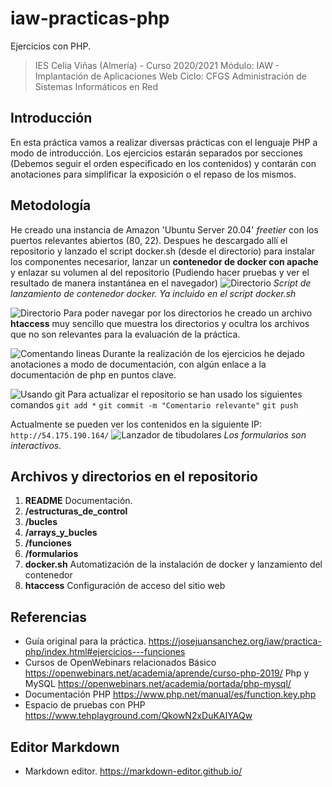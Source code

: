 # iaw-practicas-php
Ejercicios con PHP.

> IES Celia Viñas (Almería) - Curso 2020/2021
Módulo: IAW - Implantación de Aplicaciones Web
Ciclo: CFGS Administración de Sistemas Informáticos en Red

**Introducción**
------------
En esta práctica vamos a realizar diversas prácticas con el lenguaje PHP a modo de introducción. Los ejercicios estarán separados por secciones (Debemos seguir el orden especificado en los contenidos) y contarán con anotaciones para simplificar la exposición o el repaso de los mismos.

**Metodología**
------------

He creado una instancia de Amazon 'Ubuntu Server 20.04' *freetier* con los puertos relevantes abiertos (80, 22). Despues he descargado allí el repositorio y lanzado el script docker.sh (desde el directorio) para instalar los componentes necesarior, lanzar un **contenedor de docker con apache** y enlazar su volumen al del repositorio (Pudiendo hacer pruebas y ver el resultado de manera instantánea en el navegador)
![Directorio](https://i.imgur.com/H8uqqif.png)
*Script de lanzamiento de contenedor docker. Ya incluido en el script docker.sh*

![Directorio](https://i.imgur.com/sHYmARO.png1)
Para poder navegar por los directorios he creado un archivo **htaccess** muy sencillo que muestra los directorios y ocultra los archivos que no son relevantes para la evaluación de la práctica.

![Comentando lineas](https://i.imgur.com/6jtAVJU.png)
Durante la realización de los ejercicios he dejado anotaciones a modo de documentación, con algún enlace a la documentación de php en puntos clave.

![Usando git](https://i.imgur.com/901HGAZ.png)
Para actualizar el repositorio se han usado los siguientes comandos
`git add *`
`git commit -m "Comentario relevante"`
`git push`

Actualmente se pueden ver los contenidos en la siguiente IP: `http://54.175.190.164/`
![Lanzador de tibudolares](https://i.imgur.com/mPmyfQW.png)
*Los formularios son interactivos.*

**Archivos y directorios en el repositorio**
------------
1. **README**                               Documentación.
2. **/estructuras_de_control**                                          
3. **/bucles**                             
4. **/arrays_y_bucles**             
5. **/funciones**                        
6. **/formularios**                          
7. **docker.sh**	Automatización de la instalación de docker y lanzamiento del contenedor
8. **htaccess**		Configuración de acceso del sitio web


**Referencias**
------------
- Guía original para la práctica.
https://josejuansanchez.org/iaw/practica-php/index.html#ejercicios---funciones
- Cursos de OpenWebinars relacionados
Básico      https://openwebinars.net/academia/aprende/curso-php-2019/
Php y MySQL https://openwebinars.net/academia/portada/php-mysql/
- Documentación PHP
https://www.php.net/manual/es/function.key.php
- Espacio de pruebas con PHP
https://www.tehplayground.com/QkowN2xDuKAIYAQw

**Editor Markdown**
------------
- Markdown editor.
https://markdown-editor.github.io/